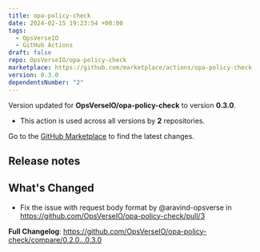 ```yaml
---
title: opa-policy-check
date: 2024-02-15 19:23:54 +00:00
tags:
  - OpsVerseIO
  - GitHub Actions
draft: false
repo: OpsVerseIO/opa-policy-check
marketplace: https://github.com/marketplace/actions/opa-policy-check
version: 0.3.0
dependentsNumber: "2"
---
```



Version updated for **OpsVerseIO/opa-policy-check** to version **0.3.0**.
- This action is used across all versions by **2** repositories.

Go to the [GitHub Marketplace](https://github.com/marketplace/actions/opa-policy-check) to find the latest changes.

## Release notes

## What's Changed
* Fix the issue with request body format by @aravind-opsverse in https://github.com/OpsVerseIO/opa-policy-check/pull/3


**Full Changelog**: https://github.com/OpsVerseIO/opa-policy-check/compare/0.2.0...0.3.0
